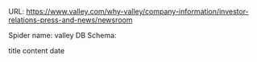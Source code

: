 URL: https://www.valley.com/why-valley/company-information/investor-relations-press-and-news/newsroom

Spider name: valley
DB Schema:

title
content
date